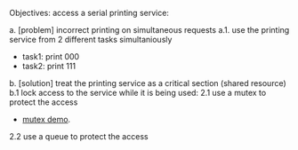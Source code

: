 Objectives: access a serial printing service:

a. [problem] incorrect printing on simultaneous requests
a.1. use the printing service from 2 different tasks simultaniously
- task1: print 000
- task2: print 111


b. [solution] treat the printing service as a critical section (shared resource) 
b.1 lock access to the service while it is being used:
2.1 use a mutex to protect the access
- [mutex demo](https://wokwi.com/projects/353392526627934209).

2.2 use a queue to protect the access
 

